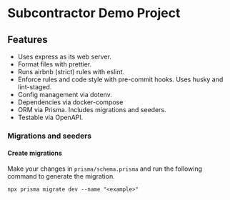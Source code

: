 # Subcontractor Demo Project

## Features

- Uses express as its web server.
- Format files with prettier.
- Runs airbnb (strict) rules with eslint.
- Enforce rules and code style with pre-commit hooks. Uses husky and lint-staged.
- Config management via dotenv.
- Dependencies via docker-compose
- ORM via Prisma. Includes migrations and seeders.
- Testable via OpenAPI.

### Migrations and seeders

#### Create migrations

Make your changes in `prisma/schema.prisma` and run the following command to generate the migration.

```shell
npx prisma migrate dev --name "<example>"
```
